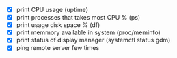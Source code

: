 - [x] print CPU usage (uptime)
- [x] print processes that takes most CPU % (ps)
- [x] print usage disk space % (df)
- [x] print memmory available in system (proc/meminfo)
- [x] print status of display manager (systemctl status gdm)
- [x] ping remote server few times